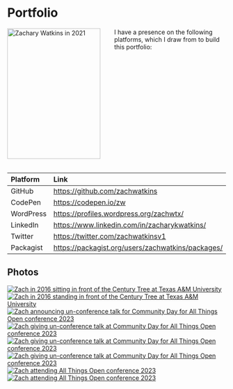 # Portfolio

<p style="float:left;margin:0 2rem 2rem 0;"><a href="/profile.jpg" title="Zachary Watkins in 2021"><img src="/img/profile/profile-214x300.jpg" alt="Zachary Watkins in 2021" width="214" height="300" /></a></p>

I have a presence on the following platforms, which I draw from to build this portfolio:

| Platform  | Link                                              |
| :-------- | :------------------------------------------------ |
| GitHub    | https://github.com/zachwatkins                    |
| CodePen   | https://codepen.io/zw                             |
| WordPress | https://profiles.wordpress.org/zachwtx/           |
| LinkedIn  | https://www.linkedin.com/in/zacharykwatkins/      |
| Twitter   | https://twitter.com/zachwatkinsv1                 |
| Packagist | https://packagist.org/users/zachwatkins/packages/ |

## Photos

[![Zach in 2016 sitting in front of the Century Tree at Texas A&M University](/img/profile/2016-century-tree-sitting-thumbnail.jpg)](/img/profile/2016-century-tree-sitting.jpg 'Zach in 2016 sitting in front of the Century Tree at Texas A&M University') [![Zach in 2016 standing in front of the Century Tree at Texas A&M University](/img/profile/2016-century-tree-thumbnail.jpg)](/img/profile/2016-century-tree.jpg 'Zach in 2016 standing in front of the Century Tree at Texas A&M University') [![Zach announcing un-conference talk for Community Day for All Things Open conference 2023](/img/profile/53316525957_bba8a3c644_q.jpg)](/img/profile/53316525957_bba8a3c644_c.jpg 'Zach announcing un-conference talk for Community Day for All Things Open conference 2023') [![Zach giving un-conference talk at Community Day for All Things Open conference 2023](/img/profile/53316501642_2802ac22b9_q.jpg)](/img/profile/53316501642_2802ac22b9_c.jpg 'Zach giving un-conference talk at Community Day for All Things Open conference 2023') [![Zach giving un-conference talk at Community Day for All Things Open conference 2023](/img/profile/53317608718_e16af69253_q.jpg)](/img/profile/53317608718_e16af69253_c.jpg 'Zach giving un-conference talk at Community Day for All Things Open conference 2023') [![Zach giving un-conference talk at Community Day for All Things Open conference 2023](/img/profile/53317726984_ddc5b13d84_q.jpg)](/img/profile/53317726984_ddc5b13d84_c.jpg 'Zach giving un-conference talk at Community Day for All Things Open conference 2023') [![Zach attending All Things Open conference 2023](/img/profile/53318172658_3d0e313ea4_q.jpg)](/img/profile/53318172658_3d0e313ea4_c.jpg 'Zach attending All Things Open conference 2023') [![Zach attending All Things Open conference 2023](/img/profile/53318257788_b3fa33c38e_q.jpg)](/img/profile/53318257788_b3fa33c38e_c.jpg 'Zach attending All Things Open conference 2023')
